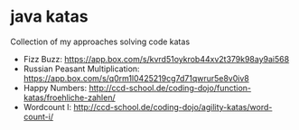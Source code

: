 # java katas
Collection of my approaches solving code katas
 - Fizz Buzz: https://app.box.com/s/kvrd51oykrob44xv2t379k98ay9ai568
 - Russian Peasant Multiplication: https://app.box.com/s/q0rm1l0425219cg7d71qwrur5e8v0iv8
 - Happy Numbers: http://ccd-school.de/coding-dojo/function-katas/froehliche-zahlen/
 - Wordcount I: http://ccd-school.de/coding-dojo/agility-katas/word-count-i/
